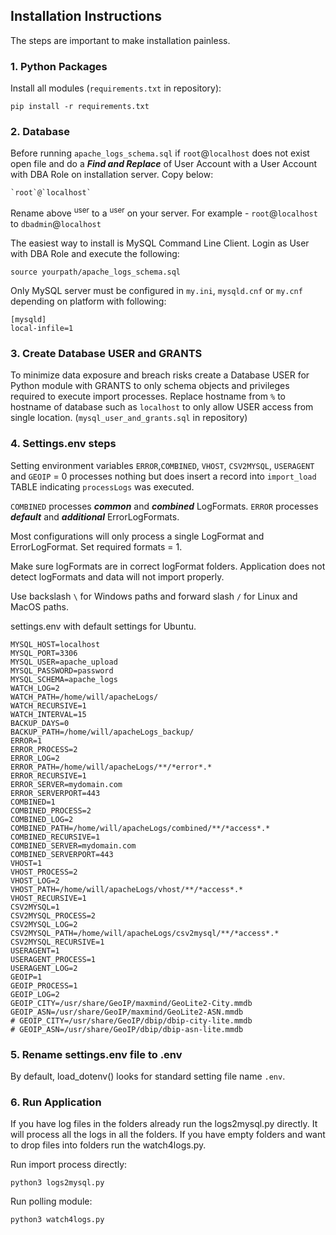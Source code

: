 ## Installation Instructions
The steps are important to make installation painless.

### 1. Python Packages
Install all modules (`requirements.txt` in repository):
```
pip install -r requirements.txt
```
### 2. Database
Before running `apache_logs_schema.sql` if `root`@`localhost` does not exist open file and do a ***Find and Replace*** of User Account with a User Account with DBA Role on installation server. Copy below:
```
`root`@`localhost`
```
Rename above <sup>user</sup> to a <sup>user</sup> on your server. For example - `root`@`localhost` to `dbadmin`@`localhost`

The easiest way to install is MySQL Command Line Client. Login as User with DBA Role and execute the following:
```
source yourpath/apache_logs_schema.sql
```
Only MySQL server must be configured in `my.ini`, `mysqld.cnf` or `my.cnf` depending on platform with following: 
```
[mysqld]
local-infile=1
```
### 3. Create Database USER and GRANTS
To minimize data exposure and breach risks create a Database USER for Python module with GRANTS to only schema objects and privileges required to execute import processes. Replace hostname from `%` to hostname of database such as `localhost` to only allow USER access from single location. (`mysql_user_and_grants.sql` in repository)
### 4. Settings.env steps
Setting environment variables `ERROR`,`COMBINED`, `VHOST`, `CSV2MYSQL`, `USERAGENT` and `GEOIP` = 0 processes nothing but does insert a record into `import_load` TABLE indicating `processLogs` was executed.

`COMBINED` processes ***common*** and ***combined*** LogFormats. `ERROR` processes ***default*** and ***additional*** ErrorLogFormats.

Most configurations will only process a single LogFormat and ErrorLogFormat. Set required formats = 1. 

Make sure logFormats are in correct logFormat folders. Application does not detect logFormats and data will not import properly.

Use backslash `\` for Windows paths and forward slash `/` for Linux and MacOS paths. 

settings.env with default settings for Ubuntu.
```
MYSQL_HOST=localhost
MYSQL_PORT=3306
MYSQL_USER=apache_upload
MYSQL_PASSWORD=password
MYSQL_SCHEMA=apache_logs
WATCH_LOG=2
WATCH_PATH=/home/will/apacheLogs/
WATCH_RECURSIVE=1
WATCH_INTERVAL=15
BACKUP_DAYS=0
BACKUP_PATH=/home/will/apacheLogs_backup/
ERROR=1
ERROR_PROCESS=2
ERROR_LOG=2
ERROR_PATH=/home/will/apacheLogs/**/*error*.*
ERROR_RECURSIVE=1
ERROR_SERVER=mydomain.com
ERROR_SERVERPORT=443
COMBINED=1
COMBINED_PROCESS=2
COMBINED_LOG=2
COMBINED_PATH=/home/will/apacheLogs/combined/**/*access*.*
COMBINED_RECURSIVE=1
COMBINED_SERVER=mydomain.com
COMBINED_SERVERPORT=443
VHOST=1
VHOST_PROCESS=2
VHOST_LOG=2
VHOST_PATH=/home/will/apacheLogs/vhost/**/*access*.*
VHOST_RECURSIVE=1
CSV2MYSQL=1
CSV2MYSQL_PROCESS=2
CSV2MYSQL_LOG=2
CSV2MYSQL_PATH=/home/will/apacheLogs/csv2mysql/**/*access*.*
CSV2MYSQL_RECURSIVE=1
USERAGENT=1
USERAGENT_PROCESS=1
USERAGENT_LOG=2
GEOIP=1
GEOIP_PROCESS=1
GEOIP_LOG=2
GEOIP_CITY=/usr/share/GeoIP/maxmind/GeoLite2-City.mmdb
GEOIP_ASN=/usr/share/GeoIP/maxmind/GeoLite2-ASN.mmdb
# GEOIP_CITY=/usr/share/GeoIP/dbip/dbip-city-lite.mmdb
# GEOIP_ASN=/usr/share/GeoIP/dbip/dbip-asn-lite.mmdb
```
### 5. Rename settings.env file to .env
By default, load_dotenv() looks for standard setting file name `.env`.
### 6. Run Application
If you have log files in the folders already run the logs2mysql.py directly. It will process all the logs in all the folders. If you have empty folders and want to drop files into folders run the watch4logs.py.

Run import process directly:
```
python3 logs2mysql.py
```
Run polling module:
```
python3 watch4logs.py
```
